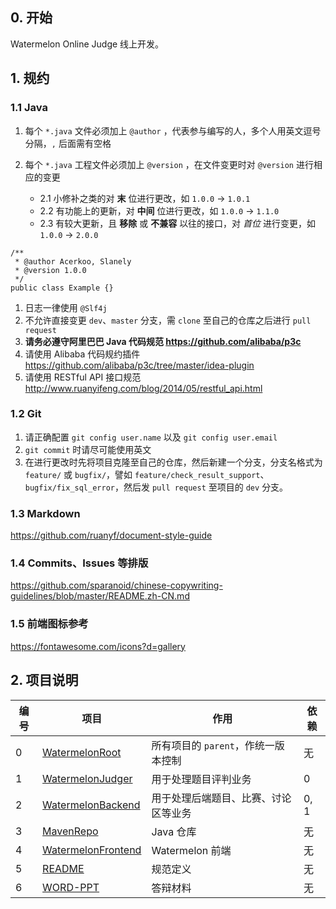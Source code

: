 ## 0. 开始

Watermelon Online Judge 线上开发。

## 1. 规约

### 1.1 Java

1. 每个 `*.java` 文件必须加上 `@author` ，代表参与编写的人，多个人用英文逗号分隔，`,` 后面需有空格

2. 每个 ``*.java``   工程文件必须加上 ``@version`` ，在文件变更时对 ``@version`` 进行相应的变更

   - 2.1 小修补之类的对 **末** 位进行更改，如 `1.0.0` -> `1.0.1`
   - 2.2 有功能上的更新，对 **中间** 位进行更改，如 `1.0.0` -> `1.1.0`
   - 2.3 有较大更新，且 **移除** 或 **不兼容** 以往的接口，对 *首位* 进行变更，如 `1.0.0` -> `2.0.0`

```
/**
 * @author Acerkoo, Slanely
 * @version 1.0.0
 */
public class Example {}
```

1. 日志一律使用 `@Slf4j`
2. 不允许直接变更 `dev`、`master` 分支，需 `clone` 至自己的仓库之后进行 `pull request`
3. **请务必遵守阿里巴巴 Java 代码规范 https://github.com/alibaba/p3c**
4. 请使用 Alibaba 代码规约插件 https://github.com/alibaba/p3c/tree/master/idea-plugin
5. 请使用 RESTful API 接口规范 http://www.ruanyifeng.com/blog/2014/05/restful_api.html

### 1.2 Git

1. 请正确配置 `git config user.name` 以及 `git config user.email`
2. `git commit` 时请尽可能使用英文
3. 在进行更改时先将项目克隆至自己的仓库，然后新建一个分支，分支名格式为 `feature/` 或 `bugfix/`，譬如 `feature/check_result_support`、`bugfix/fix_sql_error`，然后发 `pull request` 至项目的 `dev` 分支。

### 1.3 Markdown

https://github.com/ruanyf/document-style-guide

### 1.4 Commits、Issues 等排版

https://github.com/sparanoid/chinese-copywriting-guidelines/blob/master/README.zh-CN.md

### 1.5 前端图标参考 

https://fontawesome.com/icons?d=gallery

## 2. 项目说明

| 编号 | 项目                                                         | 作用                                 | 依赖 |
| ---- | ------------------------------------------------------------ | ------------------------------------ | ---- |
| 0    | [WatermelonRoot](https://github.com/WatermelonOj/WatermelonRoot) | 所有项目的 `parent`，作统一版本控制  | 无   |
| 1    | [WatermelonJudger](https://github.com/WatermelonOj/WatermelonJudger) | 用于处理题目评判业务                 | 0    |
| 2    | [WatermelonBackend](https://github.com/WatermelonOj/WatermelonBackend) | 用于处理后端题目、比赛、讨论区等业务 | 0, 1 |
| 3    | [MavenRepo](https://github.com/WatermelonOj/MavenRepo)       | Java 仓库                            | 无   |
| 4    | [WatermelonFrontend](https://github.com/WatermelonOj/WatermelonFrontend) | Watermelon 前端                      | 无   |
| 5    | [README](https://github.com/WatermelonOj/README)             | 规范定义                             | 无   |
| 6    | [WORD-PPT](https://github.com/WatermelonOj/WORD-PPT)         | 答辩材料                             | 无   |

